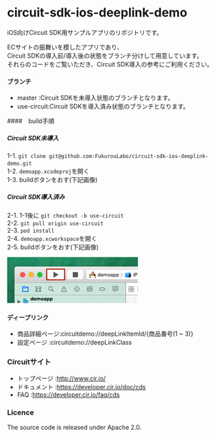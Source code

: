circuit-sdk-ios-deeplink-demo
===================

iOS向けCircuit SDK用サンプルアプリのリポジトリです。

ECサイトの振舞いを模したアプリであり、  
Circuit SDKの導入前/導入後の状態をブランチ分けして用意しています。  
それらのコードをご覧いただき、Circuit SDK導入の参考にご利用ください。  

#### ブランチ
* master     :Circuit SDKを未導入状態のブランチとなります。
* use-circuit:Circuit SDKを導入済み状態のブランチとなります。

####　build手順
##### Circuit SDK未導入
1-1. `git clone git@github.com:FukurouLabo/circuit-sdk-ios-deeplink-demo.git`  
1-2. `demoapp.xcodeproj`を開く  
1-3. buildボタンをおす(下記画像)  

##### Circuit SDK導入済み
2-1. 1-1後に `git checkout -b use-circuit`  
2-2. `git pull origin use-circuit`  
2-3. `pod install`  
2-4. `demoapp.xcworkspace`を開く  
2-5. buildボタンをおす(下記画像)  

![build](screenshot.png)

#### ディープリンク
* 商品詳細ページ:circuitdemo://deepLinkItemId/{商品番号(1 ~ 3)}
* 設定ページ    :circuitdemo://deepLinkClass

### Circuitサイト
* トップページ :http://www.cir.io/
* ドキュメント :https://developer.cir.io/doc/cds
* FAQ          :https://developer.cir.io/faq/cds

### Licence
The source code is released under Apache 2.0.


